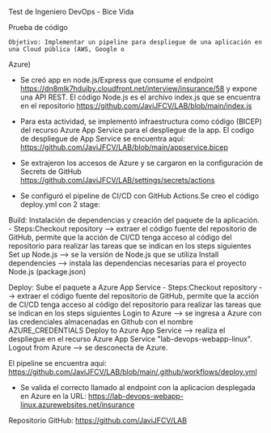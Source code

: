 Test de Ingeniero DevOps - Bice Vida

Prueba de código 

	Objetivo: Implementar un pipeline para despliegue de una aplicación en una Cloud pública (AWS, Google o
Azure)


- Se creó app en node.js/Express que consume el endpoint https://dn8mlk7hdujby.cloudfront.net/interview/insurance/58 y expone una API REST.
El código Node.js es el archivo index.js que se encuentra en el repositorio https://github.com/JaviJFCV/LAB/blob/main/index.js


- Para esta actividad, se implementó infraestructura como código (BICEP) del recurso Azure App Service para el despliegue de la app.
El codigo de despliegue de App Service se encuentra aquí: https://github.com/JaviJFCV/LAB/blob/main/appservice.bicep 

- Se extrajeron los accesos de Azure y se cargaron en la configuración de Secrets de GitHub https://github.com/JaviJFCV/LAB/settings/secrets/actions

- Se configuró el pipeline de CI/CD con GitHub Actions.Se creo el código deploy.yml con 2 stage:

Build: Instalación de dependencias y creación del paquete de la aplicación.
	- Steps:Checkout repository --> extraer el código fuente del repositorio de GitHub, permite que la acción de CI/CD tenga acceso al código del repositorio para realizar las tareas que se indican en los steps siguientes
		Set up Node.js --> se la versión de Node.js que se utiliza
		Install dependencies -->  instala las dependencias necesarias para el proyecto Node.js (package.json)

Deploy: Sube el paquete a Azure App Service
	- Steps:Checkout repository --> extraer el código fuente del repositorio de GitHub, permite que la acción de CI/CD tenga acceso al código del repositorio para realizar las tareas que se indican en los steps siguientes
		Login to Azure --> se ingresa a Azure con las credenciales almacenadas en Github con el nombre AZURE_CREDENTIALS
		Deploy to Azure App Service --> realiza el despliegue en el recurso Azure App Service "lab-devops-webapp-linux".
			Logout from Azure --> se desconecta de Azure.
		
El pipeline se encuentra aqui: https://github.com/JaviJFCV/LAB/blob/main/.github/workflows/deploy.yml


- Se valida el correcto llamado al endpoint con la aplicacion desplegada en Azure en la URL: https://lab-devops-webapp-linux.azurewebsites.net/insurance

Repositorio GitHub: https://github.com/JaviJFCV/LAB

